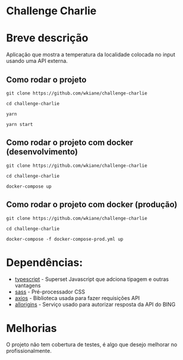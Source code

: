 # Challenge Charlie

# Breve descrição
Aplicação que mostra a temperatura da localidade colocada no input usando uma API externa.

## Como rodar o projeto
```
git clone https://github.com/wkiane/challenge-charlie

cd challenge-charlie

yarn

yarn start
```

## Como rodar o projeto com docker (desenvolvimento)
```
git clone https://github.com/wkiane/challenge-charlie

cd challenge-charlie

docker-compose up
```

## Como rodar o projeto com docker (produção)
```
git clone https://github.com/wkiane/challenge-charlie

cd challenge-charlie

docker-compose -f docker-compose-prod.yml up
```

# Dependências:
- [typescript](https://github.com/microsoft/TypeScript) - Superset Javascript que adciona tipagem e outras vantagens
- [sass](https://github.com/sass/sass) - Pré-processador CSS
- [axios](https://github.com/axios/axios) - Biblioteca usada para fazer requisições API
- [allorigins](https://allorigins.win/) - Serviço usado para autorizar resposta da API do BING

# Melhorias
O projeto não tem cobertura de testes, é algo que desejo melhorar no profissionalmente.